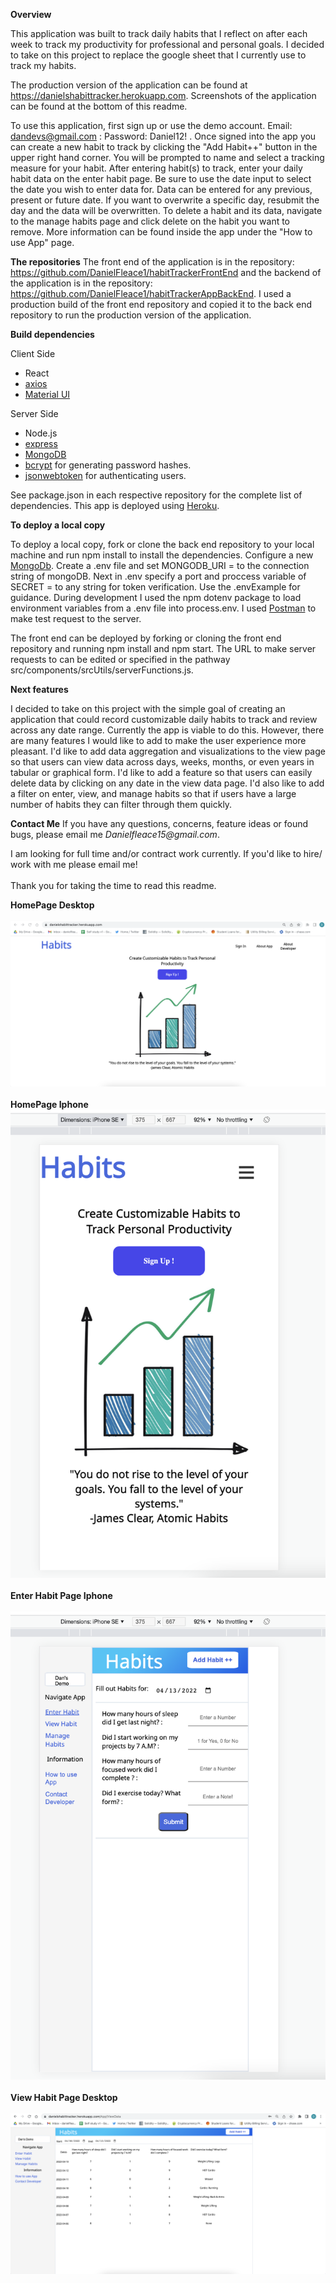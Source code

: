 **Overview**

This application was built to track daily habits that I reflect on after each week to track my productivity  for professional and personal goals. I decided to take on this project to replace the google sheet that I currently use to track my habits.

The production version of the application can be found at https://danielshabittracker.herokuapp.com. Screenshots of the application can be found at the bottom of this readme. 

To use this application, first sign up or use the demo account. Email: dandevs@gmail.com : Password: Daniel12! . Once signed into the app you can create a new habit to track by clicking the "Add Habit++" button  in the upper right hand corner. You will be prompted to name and select a tracking measure for your habit. After entering habit(s) to track, enter your daily habit data on the enter habit page. Be sure to use the date input to select the date you wish to enter data for. Data can be entered for any previous, present or future date. If you want to overwrite a specific day, resubmit the day and the data will be overwritten. To delete a habit and its data, navigate to the manage habits page and click delete on the habit you want to remove. More information can be found inside the app under the "How to use App"  page.

**The repositories**
The front end of the application is in the repository: https://github.com/DanielFleace1/habitTrackerFrontEnd and the backend of the application is in the repository: https://github.com/DanielFleace1/habitTrackerAppBackEnd. I used a production build of the front end repository and copied it to the back end repository to run the production version of the application. 

**Build dependencies**

Client Side
- React
- [axios](https://axios-http.com/docs/intro)
- [Material UI](https://mui.com)

Server Side
- Node.js
- [express](https://expressjs.com/) 
- [MongoDB](https://www.mongodb.com/) 
- [bcrypt](https://www.npmjs.com/package/bcrypt) for generating password hashes.
- [jsonwebtoken](https://www.npmjs.com/package/jsonwebtoken) for authenticating users.

See package.json in each respective repository for the complete list of dependencies.
This app is deployed using [Heroku](https://devcenter.heroku.com/).
 
**To deploy a local copy**

To deploy a local copy, fork or clone the back end repository to your local machine and run npm install to install the dependencies. Configure a new [MongoDb](https://www.mongodb.com/basics/create-database). Create a .env file and set MONGODB_URI = to the connection string of mongoDB. Next in .env specify a port and proccess variable of SECRET = to any string for token verification. Use the .envExample for guidance.
During development I used the npm dotenv package to load environment variables from a .env file into process.env. I used [Postman](https://www.postman.com/) to make test request to the server.
 
The front end can be deployed by forking or cloning the front end repository and running npm install and npm start. The URL to make server requests to can be edited or specified in the pathway src/components/srcUtils/serverFunctions.js.

**Next features**

I decided to take on this project with the simple goal of creating an application that could record customizable daily habits to track and review across any date range. Currently the app is viable to do this. However, there are many features I would like to add to make the user experience more pleasant. I'd like to add data aggregation and visualizations  to the view page so that users can view data across days, weeks, months, or even years in tabular or graphical form. I'd like to add a feature so that users can easily delete data by clicking on any date in the view data page. I'd also like to add a filter on enter, view, and manage habits so that if users have a large number of habits they can filter through them quickly.

**Contact Me**
If you have any questions, concerns,  feature ideas or found bugs, please email me _Danielfleace15@gmail.com_. 

I am looking for full time and/or contract work currently. If you'd like to hire/ work with me please email me!<br><br>
Thank you for taking the time to read this readme.


**HomePage Desktop**<br><br>
![HomePage Desktop](./habitTrackerSS/homepageDesktop.png)<br><br>
**HomePage Iphone**<br>
![HomePage Iphone](./habitTrackerSS/homepageIphone.png)<br><br>
**Enter Habit Page Iphone**<br><br>
![Enter Habit Page Iphone](./habitTrackerSS/enterhabitIphone.png)<br><br>
**View Habit Page Desktop**<br><br>
![View Habit Desktop](./habitTrackerSS/viewhabitDesktop.png)<br><br>

